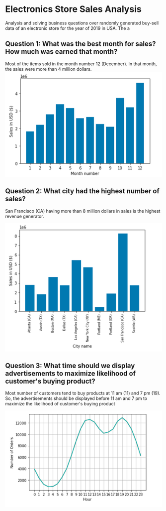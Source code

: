 # Electronics Store Sales Analysis

Analysis and solving business questions over randomly generated buy-sell data of an electronic store for the year of 2019  in USA. The a

## Question 1: What was the best month for sales? How much was earned that month?

Most of the items sold in the month number 12 (December). In that month, the sales were more than 4 million dollars. 
![](Images/q_1.png)

## Question 2: What city had the highest number of sales?

San Francisco (CA) having more than 8 million dollars in sales is the highest revenue generator. 

![](Images/q_2.png)

## Question 3: What time should we display advertisements to maximize likelihood of customer's buying product?

Most number of customers tend to buy products at 11 am (11) and 7 pm (19). So, the advertisements should be displayed before 11 am and 7 pm to maximize the likelihood of customer's buying product

![](Images/q_3.png)

